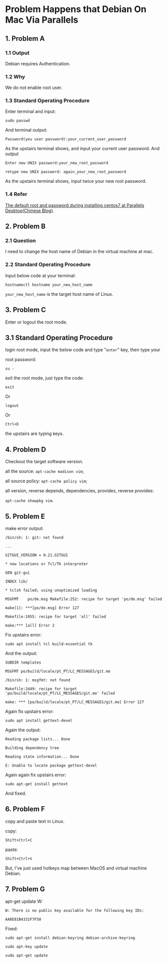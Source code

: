 # Problem Happens that Debian On Mac Via Parallels

## 1. Problem A

### 1.1 Output

Debian requires Authentication.

### 1.2 Why

We do not enable root user.

### 1.3 Standard Operating Procedure

Enter terminal and input:

    sudo passwd
And terminal output:

    Password(you user password):your_current_user_password
As the upstairs terminal shows, and input your current user password. And output

    Enter new UNIX password:your_new_root_password

    retype new UNIX password: again_your_new_root_password

As the upstairs terminal shows, input twice your new root password.

### 1.4 Refer

[The default root and password during installing centos7 at Parallels Desktop(Chinese Blog)](https://blog.csdn.net/u012852597/article/details/79353949).

## 2. Problem B

### 2.1 Question

I need to change the host name of Debian in the virtual machine at mac.

### 2.2 Standard Operating Procedure

Input below code at your terminal:

    hostnamectl hostname your_new_host_name
`your_new_host_name` is the target host name of Linux.

## 3. Problem C

Enter or logout the root mode.

## 3.1 Standard Operating Procedure

login root mode, input the below code and type "`enter`" key, then type your

root password:

    su -
exit the root mode, just type the code:

    exit
Or

    logout
Or

    Ctrl+D
the upstairs are typing keys.

## 4. Problem D

Checkout the target software version.

all the source: `apt-cache madison vim`;

all source policy: `apt-cache policy vim`;

all version, reverse depends, dependencies, provides, reverse provides:

`apt-cache showpkg vim`.

## 5. Problem E

make error output:

    /bin/sh: 1: git: not found

    ...

    GITGUI_VERSION = 0.21.GITGUI

    * new locations or Tcl/Tk interpreter

    GEN git-gui

    INDEX lib/

    * tclsh failed; using unoptimized loading

    MSGFMT    po/de.msg Makefile:252: recipe for target 'po/de.msg' failed

    make[1]: ***[po/de.msg] Error 127

    Makefile:1955: recipe for target 'all' failed

    make:*** [all] Error 2

Fix upstairs error:

    sudo apt install tcl build-essential tk
And the output:

    SUBDIR templates

    MSGFMT po/build/locale/pt_PT/LC_MESSAGES/git.mo

    /bin/sh: 1: msgfmt: not found

    Makefile:2449: recipe for target 'po/build/locale/pt_PT/LC_MESSAGES/git.mo' failed

    make: *** [po/build/locale/pt_PT/LC_MESSAGES/git.mo] Error 127

Again fix upstairs error:

    sudo apt install gettext-devel
Again the output:

    Reading package lists... Done
    
    Building dependency tree

    Reading state information... Done

    E: Unable to locate package gettext-devel
Again again fix upstairs error:

    sudo apt-get install gettext
And fixed.

## 6. Problem F

copy and paste text in Linux.

copy:

    Shift+Ctrl+C
paste:

    Shift+Ctrl+V
But, I've just used hotkeys map between MacOS and virtual machine Debian.

## 7. Problem G

apt-get update W:

    W: There is no public key available for the following key IDs:

    AA8E81B4331F7F50
Fixed:

    sudo apt-get install debian-keyring debian-archive-keyring

    sudo apt-key update

    sudo apt-get update
